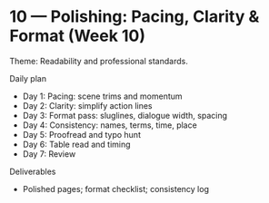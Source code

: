 # 10 — Polishing: Pacing, Clarity & Format (Week 10)

Theme: Readability and professional standards.

Daily plan
- Day 1: Pacing: scene trims and momentum
- Day 2: Clarity: simplify action lines
- Day 3: Format pass: sluglines, dialogue width, spacing
- Day 4: Consistency: names, terms, time, place
- Day 5: Proofread and typo hunt
- Day 6: Table read and timing
- Day 7: Review

Deliverables
- Polished pages; format checklist; consistency log
